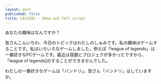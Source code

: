 ```yaml
---
layout: post
published: false
title: LAJ2201 - Show and Tell script
---
```


あなたの趣味はなんですか？

皆さんこんいちわ、今日のトピックはわたしのしゅみです。私の趣味はゲームすることです。私はいろいろなゲームしました。例えば「league of legends」は一番好きなPCゲームです。最近は宿題とプロジェクが多かったですから、「league of legends]のすることができませんでした。

わたしの一番好きなゲームは「バンドリ」。皆さん「バンドリ」はしていますか。